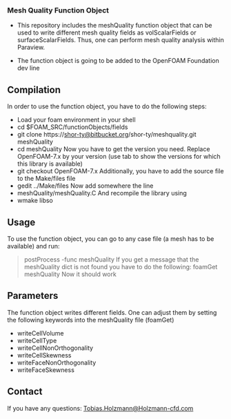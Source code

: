 ### Mesh Quality Function Object ###

* This repository includes the meshQuality function object that can be used to write different mesh quality fields as volScalarFields or surfaceScalarFields. Thus, one can perform mesh quality analysis within Paraview.

* The function object is going to be added to the OpenFOAM Foundation dev line

## Compilation ##

In order to use the function object, you have to do the following steps:
* Load your foam environment in your shell
* cd $FOAM_SRC/functionObjects/fields
* git clone https://shor-ty@bitbucket.org/shor-ty/meshquality.git meshQuality
* cd meshQuality
Now you have to get the version you need. Replace OpenFOAM-7.x by your version (use tab to show the versions for which this library is available)
* git checkout OpenFOAM-7.x
Additionally, you have to add the source file to the Make/files file
* gedit ../Make/files
Now add somewhere the line
* meshQuality/meshQuality.C
And recompile the library using
* wmake libso

## Usage ##
To use the function object, you can go to any case file (a mesh has to be available) and run:
> postProcess -func meshQuality
If you get a message that the meshQuality dict is not found you have to do the following:
> foamGet meshQuality
Now it should work


## Parameters ##
The function object writes different fields. One can adjust them by setting the following keywords into the meshQuality file (foamGet)
* writeCellVolume
* writeCellType
* writeCellNonOrthogonality
* writeCellSkewness
* writeFaceNonOrthogonality
* writeFaceSkewness


## Contact ##

If you have any questions: Tobias.Holzmann@Holzmann-cfd.com


